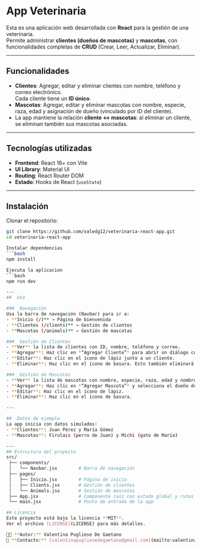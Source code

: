 
# App Veterinaria

Esta es una aplicación web desarrollada con **React** para la gestión de una veterinaria.  
Permite administrar **clientes (dueños de mascotas)** y **mascotas**, con funcionalidades completas de **CRUD** (Crear, Leer, Actualizar, Eliminar).

---

##  Funcionalidades
- **Clientes**: Agregar, editar y eliminar clientes con nombre, teléfono y correo electrónico.  
  Cada cliente tiene un **ID único**.  
- **Mascotas**: Agregar, editar y eliminar mascotas con nombre, especie, raza, edad y asignación de dueño (vinculado por ID del cliente).  
- La app mantiene la relación **cliente ↔ mascotas**: al eliminar un cliente, se eliminan también sus mascotas asociadas.  

---

##  Tecnologías utilizadas
- **Frontend**: React 18+ con Vite  
- **UI Library**: Material UI  
- **Routing**: React Router DOM  
- **Estado**: Hooks de React (`useState`)  

---

##  Instalación

Clonar el repositorio:
```bash
git clone https://github.com/valedg12/veterinaria-react-app.git
cd veterinaria-react-app

Instalar dependencias
```bash
npm install

Ejecuta la aplicacion
```bash
npm run dev

---
##  Uso

###  Navegación
Usa la barra de navegación (Navbar) para ir a:  
- **Inicio (/)** → Página de bienvenida  
- **Clientes (/clients)** → Gestión de clientes  
- **Mascotas (/animals)** → Gestión de mascotas  

###  Gestión de Clientes
- **Ver** la lista de clientes con ID, nombre, teléfono y correo.  
- **Agregar**: Haz clic en *“Agregar Cliente”* para abrir un diálogo con formulario.  
- **Editar**: Haz clic en el ícono de lápiz junto a un cliente.  
- **Eliminar**: Haz clic en el ícono de basura. Esto también eliminará las mascotas asociadas.  

###  Gestión de Mascotas
- **Ver** la lista de mascotas con nombre, especie, raza, edad y nombre del dueño.  
- **Agregar**: Haz clic en *“Agregar Mascota”* y selecciona el dueño de un menú desplegable (basado en clientes existentes).  
- **Editar**: Haz clic en el ícono de lápiz.  
- **Eliminar**: Haz clic en el ícono de basura.  

---

##  Datos de ejemplo
La app inicia con datos simulados:  
- **Clientes**: Juan Pérez y María Gómez  
- **Mascotas**: Firulais (perro de Juan) y Michi (gato de María)  

---
## Estructura del proyecto
src/
 ├── components/
 │   └── Navbar.jsx        # Barra de navegación
 ├── pages/
 │   ├── Inicio.jsx        # Página de inicio
 │   ├── Clients.jsx       # Gestión de clientes
 │   └── Animals.jsx       # Gestión de mascotas
 ├── App.jsx               # Componente raíz con estado global y rutas
 └── main.jsx              # Punto de entrada de la app

## Licencia
Este proyecto está bajo la licencia **MIT**.  
Ver el archivo [LICENSE](LICENSE) para más detalles.  

👩‍💻 **Autor:** Valentina Pugliese De Gaetano  
📧 **Contacto:** [valentinapugliesedegaetano@gmail.com](mailto:valentinapugliesedegaetano@gmail.com)
